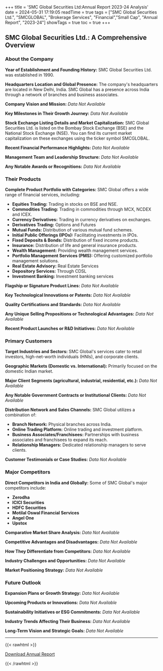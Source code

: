 +++
title = 'SMC Global Securities Ltd:Annual Report 2023-24 Analysis'
date = 2024-05-31 17:19:05
readTime = true
tags = ["SMC Global Securities Ltd.", "SMCGLOBAL", "Brokerage Services", "Financial","Small Cap", "Annual Report", "2023-24"]
showTags = true
toc = true
+++

## SMC Global Securities Ltd.: A Comprehensive Overview

### About the Company

**Year of Establishment and Founding History:** SMC Global Securities Ltd. was established in 1990.

**Headquarters Location and Global Presence:** The company's headquarters are located in New Delhi, India. SMC Global has a presence across India through a network of branches and business associates.

**Company Vision and Mission:** *Data Not Available*

**Key Milestones in Their Growth Journey:** *Data Not Available*

**Stock Exchange Listing Details and Market Capitalization:** SMC Global Securities Ltd. is listed on the Bombay Stock Exchange (BSE) and the National Stock Exchange (NSE). You can find its current market capitalization on these exchanges using the ticker symbol SMCGLOBAL.

**Recent Financial Performance Highlights:** *Data Not Available*

**Management Team and Leadership Structure:** *Data Not Available*

**Any Notable Awards or Recognitions:** *Data Not Available*

### Their Products

**Complete Product Portfolio with Categories:** SMC Global offers a wide range of financial services, including:

*   **Equities Trading:** Trading in stocks on BSE and NSE.
*   **Commodities Trading:** Trading in commodities through MCX, NCDEX and ICEX.
*   **Currency Derivatives:** Trading in currency derivatives on exchanges.
*   **Derivatives Trading:** Options and Futures
*   **Mutual Funds:** Distribution of various mutual fund schemes.
*   **Initial Public Offerings (IPOs):** Facilitating investments in IPOs.
*   **Fixed Deposits & Bonds:** Distribution of fixed income products.
*   **Insurance:** Distribution of life and general insurance products.
*   **Wealth Management:** Providing wealth management services.
*   **Portfolio Management Services (PMS):** Offering customized portfolio management solutions.
*   **Real Estate Advisory:** Real Estate Services
*   **Depository Services:** Through CDSL
*   **Investment Banking:** Investment banking services

**Flagship or Signature Product Lines:** *Data Not Available*

**Key Technological Innovations or Patents:** *Data Not Available*

**Quality Certifications and Standards:** *Data Not Available*

**Any Unique Selling Propositions or Technological Advantages:** *Data Not Available*

**Recent Product Launches or R&D Initiatives:** *Data Not Available*

### Primary Customers

**Target Industries and Sectors:** SMC Global's services cater to retail investors, high-net-worth individuals (HNIs), and corporate clients.

**Geographic Markets (Domestic vs. International):** Primarily focused on the domestic Indian market.

**Major Client Segments (agricultural, industrial, residential, etc.):** *Data Not Available*

**Any Notable Government Contracts or Institutional Clients:** *Data Not Available*

**Distribution Network and Sales Channels:** SMC Global utilizes a combination of:

*   **Branch Network:** Physical branches across India.
*   **Online Trading Platform:** Online trading and investment platform.
*   **Business Associates/Franchisees:** Partnerships with business associates and franchisees to expand its reach.
*   **Relationship Managers:** Dedicated relationship managers to serve clients.

**Customer Testimonials or Case Studies:** *Data Not Available*

### Major Competitors

**Direct Competitors in India and Globally:** Some of SMC Global's major competitors include:

*   **Zerodha**
*   **ICICI Securities**
*   **HDFC Securities**
*   **Motilal Oswal Financial Services**
*   **Angel One**
*   **Upstox**

**Comparative Market Share Analysis:** *Data Not Available*

**Competitive Advantages and Disadvantages:** *Data Not Available*

**How They Differentiate from Competitors:** *Data Not Available*

**Industry Challenges and Opportunities:** *Data Not Available*

**Market Positioning Strategy:** *Data Not Available*

### Future Outlook

**Expansion Plans or Growth Strategy:** *Data Not Available*

**Upcoming Products or Innovations:** *Data Not Available*

**Sustainability Initiatives or ESG Commitments:** *Data Not Available*

**Industry Trends Affecting Their Business:** *Data Not Available*

**Long-Term Vision and Strategic Goals:** *Data Not Available*

---


{{< rawhtml >}}

<div class="button-container">    
    <a href="https://www.bseindia.com/stockinfo/AnnPdfOpen.aspx?Pname=80bb431f-fd18-4db7-8bba-1acab147aa6f.pdf" target="_blank" class="report-button">
      <i class="fas fa-file-pdf"></i> Download Annual Report
    </a>
</div>
    
{{< /rawhtml >}}
